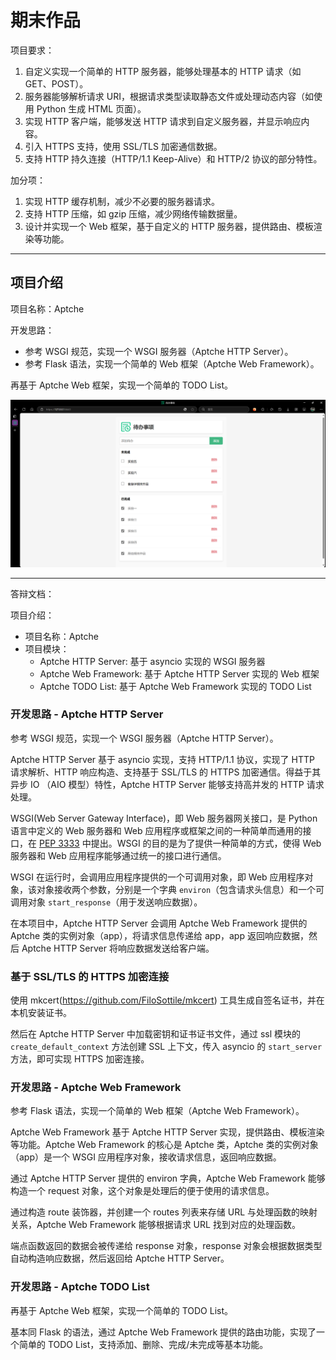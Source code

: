 # 期末作品

项目要求：

1. 自定义实现一个简单的 HTTP 服务器，能够处理基本的 HTTP 请求（如 GET、POST）。
2. 服务器能够解析请求 URI，根据请求类型读取静态文件或处理动态内容（如使用 Python 生成 HTML 页面）。
3. 实现 HTTP 客户端，能够发送 HTTP 请求到自定义服务器，并显示响应内容。
4. 引入 HTTPS 支持，使用 SSL/TLS 加密通信数据。
5. 支持 HTTP 持久连接（HTTP/1.1 Keep-Alive）和 HTTP/2 协议的部分特性。

加分项：

1. 实现 HTTP 缓存机制，减少不必要的服务器请求。
2. 支持 HTTP 压缩，如 gzip 压缩，减少网络传输数据量。
3. 设计并实现一个 Web 框架，基于自定义的 HTTP 服务器，提供路由、模板渲染等功能。

---

## 项目介绍

项目名称：Aptche

开发思路：

- 参考 WSGI 规范，实现一个 WSGI 服务器（Aptche HTTP Server）。
- 参考 Flask 语法，实现一个简单的 Web 框架（Aptche Web Framework）。

再基于 Aptche Web 框架，实现一个简单的 TODO List。

![demo.png](imgs/demo.png)

---

答辩文档：

项目介绍：

- 项目名称：Aptche
- 项目模块：
  - Aptche HTTP Server: 基于 asyncio 实现的 WSGI 服务器
  - Aptche Web Framework: 基于 Aptche HTTP Server 实现的 Web 框架
  - Aptche TODO List: 基于 Aptche Web Framework 实现的 TODO List

### 开发思路 - Aptche HTTP Server

参考 WSGI 规范，实现一个 WSGI 服务器（Aptche HTTP Server）。

Aptche HTTP Server 基于 asyncio 实现，支持 HTTP/1.1 协议，实现了 HTTP 请求解析、HTTP 响应构造、支持基于 SSL/TLS 的 HTTPS 加密通信。得益于其异步 IO （AIO 模型）特性，Aptche HTTP Server 能够支持高并发的 HTTP 请求处理。

WSGI(Web Server Gateway Interface)，即 Web 服务器网关接口，是 Python 语言中定义的 Web 服务器和 Web 应用程序或框架之间的一种简单而通用的接口，在 [PEP 3333](https://www.python.org/dev/peps/pep-3333/) 中提出。WSGI 的目的是为了提供一种简单的方式，使得 Web 服务器和 Web 应用程序能够通过统一的接口进行通信。

WSGI 在运行时，会调用应用程序提供的一个可调用对象，即 Web 应用程序对象，该对象接收两个参数，分别是一个字典 `environ`（包含请求头信息）和一个可调用对象 `start_response`（用于发送响应数据）。

在本项目中，Aptche HTTP Server 会调用 Aptche Web Framework 提供的 Aptche 类的实例对象（app），将请求信息传递给 app，app 返回响应数据，然后 Aptche HTTP Server 将响应数据发送给客户端。

### 基于 SSL/TLS 的 HTTPS 加密连接

使用 mkcert(https://github.com/FiloSottile/mkcert) 工具生成自签名证书，并在本机安装证书。

然后在 Aptche HTTP Server 中加载密钥和证书证书文件，通过 ssl 模块的 `create_default_context` 方法创建 SSL 上下文，传入 asyncio 的 `start_server` 方法，即可实现 HTTPS 加密连接。

### 开发思路 - Aptche Web Framework

参考 Flask 语法，实现一个简单的 Web 框架（Aptche Web Framework）。

Aptche Web Framework 基于 Aptche HTTP Server 实现，提供路由、模板渲染等功能。Aptche Web Framework 的核心是 Aptche 类，Aptche 类的实例对象（app）是一个 WSGI 应用程序对象，接收请求信息，返回响应数据。

通过 Aptche HTTP Server 提供的 environ 字典，Aptche Web Framework 能够构造一个 request 对象，这个对象是处理后的便于使用的请求信息。

通过构造 route 装饰器，并创建一个 routes 列表来存储 URL 与处理函数的映射关系，Aptche Web Framework 能够根据请求 URL 找到对应的处理函数。

端点函数返回的数据会被传递给 response 对象，response 对象会根据数据类型自动构造响应数据，然后返回给 Aptche HTTP Server。

### 开发思路 - Aptche TODO List

再基于 Aptche Web 框架，实现一个简单的 TODO List。

基本同 Flask 的语法，通过 Aptche Web Framework 提供的路由功能，实现了一个简单的 TODO List，支持添加、删除、完成/未完成等基本功能。
